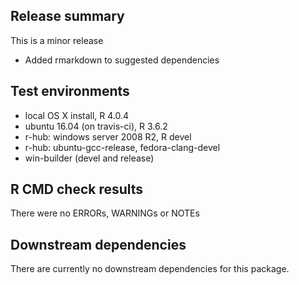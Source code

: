 ## Release summary

This is a minor release

* Added rmarkdown to suggested dependencies


## Test environments
* local OS X install, R 4.0.4
* ubuntu 16.04 (on travis-ci), R 3.6.2
* r-hub: windows server 2008 R2, R devel
* r-hub: ubuntu-gcc-release, fedora-clang-devel
* win-builder (devel and release)

## R CMD check results
There were no ERRORs, WARNINGs or NOTEs

## Downstream dependencies
There are currently no downstream dependencies for this package.